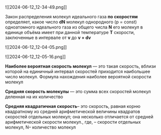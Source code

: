![[2024-06-12_12-34-49.png]]

Закон распределения молекул идеального газа **по скоростям** определяет, какое число **dN** молекул однородного (p = const) одноатомного идеального газа из общего числа **N** его молекул в единице объёма имеет при данной температуре **Т** скорости, заключенные в интервале от **v** до **v + dv**


![[2024-06-12_12-04-05.png]]

![[2024-06-12_12-05-16.png]]

**Наиболее вероятная скорость молекул** — это такая скорость, вблизи которой на единичный интервал скоростей приходится наибольшее число молекул. Формула нахождения наиболее вероятной скорости молекул

**Средняя скорость молекулы** — это сумма всех скоростей молекул деленная на их количество

**Средняя квадратичная скорость**– это скорость, равная корню квадратному из средней арифметической величины квадратов скоростей отдельных молекул; она несколько отличается от средней арифметической скорости молекул., где, – скорости отдельных молекул, N– количество молекул